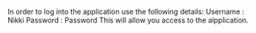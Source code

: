 In order to log into the application use the following details:
Username : Nikki
Password : Password
This will allow you access to the alpplication.

